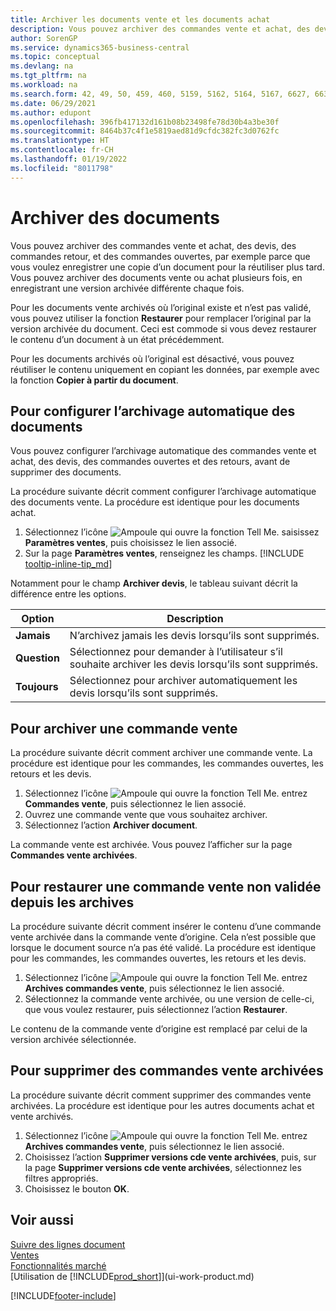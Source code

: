 ```yaml
---
title: Archiver les documents vente et les documents achat
description: Vous pouvez archiver des commandes vente et achat, des devis, des retours et des commandes ouvertes, et vous pouvez utiliser le document archivé pour recréer le document d’origine.
author: SorenGP
ms.service: dynamics365-business-central
ms.topic: conceptual
ms.devlang: na
ms.tgt_pltfrm: na
ms.workload: na
ms.search.form: 42, 49, 50, 459, 460, 5159, 5162, 5164, 5167, 6627, 6630, 6644, 9305, 9306, 9346, 9347, 9348, 9349
ms.date: 06/29/2021
ms.author: edupont
ms.openlocfilehash: 396fb417132d161b08b23498fe78d30b4a3be30f
ms.sourcegitcommit: 8464b37c4f1e5819aed81d9cfdc382fc3d0762fc
ms.translationtype: HT
ms.contentlocale: fr-CH
ms.lasthandoff: 01/19/2022
ms.locfileid: "8011798"
---
```

# <a name="archive-documents"></a>Archiver des documents
Vous pouvez archiver des commandes vente et achat, des devis, des commandes retour, et des commandes ouvertes, par exemple parce que vous voulez enregistrer une copie d’un document pour la réutiliser plus tard. Vous pouvez archiver des documents vente ou achat plusieurs fois, en enregistrant une version archivée différente chaque fois.

Pour les documents vente archivés où l’original existe et n’est pas validé, vous pouvez utiliser la fonction **Restaurer** pour remplacer l’original par la version archivée du document. Ceci est commode si vous devez restaurer le contenu d’un document à un état précédemment.

Pour les documents archivés où l’original est désactivé, vous pouvez réutiliser le contenu uniquement en copiant les données, par exemple avec la fonction **Copier à partir du document**.  

## <a name="to-set-up-automatic-document-archiving"></a>Pour configurer l’archivage automatique des documents

Vous pouvez configurer l’archivage automatique des commandes vente et achat, des devis, des commandes ouvertes et des retours, avant de supprimer des documents.

La procédure suivante décrit comment configurer l’archivage automatique des documents vente. La procédure est identique pour les documents achat.

1. Sélectionnez l’icône ![Ampoule qui ouvre la fonction Tell Me.](media/ui-search/search_small.png "Dites-moi ce que vous voulez faire") saisissez **Paramètres ventes**, puis choisissez le lien associé.
2. Sur la page **Paramètres ventes**, renseignez les champs. [!INCLUDE [tooltip-inline-tip_md](includes/tooltip-inline-tip_md.md)]

Notamment pour le champ **Archiver devis**, le tableau suivant décrit la différence entre les options.

|Option|Description|
|------|-----------|
|**Jamais**| N’archivez jamais les devis lorsqu’ils sont supprimés.|
|**Question**|Sélectionnez pour demander à l’utilisateur s’il souhaite archiver les devis lorsqu’ils sont supprimés.|
|**Toujours**|Sélectionnez pour archiver automatiquement les devis lorsqu’ils sont supprimés.|

## <a name="to-archive-a-sales-order"></a>Pour archiver une commande vente

La procédure suivante décrit comment archiver une commande vente. La procédure est identique pour les commandes, les commandes ouvertes, les retours et les devis.

1. Sélectionnez l’icône ![Ampoule qui ouvre la fonction Tell Me.](media/ui-search/search_small.png "Dites-moi ce que vous voulez faire") entrez **Commandes vente**, puis sélectionnez le lien associé.  
2. Ouvrez une commande vente que vous souhaitez archiver.  
3. Sélectionnez l’action **Archiver document**.

La commande vente est archivée. Vous pouvez l’afficher sur la page **Commandes vente archivées**.

## <a name="to-restore-a-non-posted-sales-order-from-the-archive"></a>Pour restaurer une commande vente non validée depuis les archives

La procédure suivante décrit comment insérer le contenu d’une commande vente archivée dans la commande vente d’origine. Cela n’est possible que lorsque le document source n’a pas été validé. La procédure est identique pour les commandes, les commandes ouvertes, les retours et les devis.

1. Sélectionnez l’icône ![Ampoule qui ouvre la fonction Tell Me.](media/ui-search/search_small.png "Dites-moi ce que vous voulez faire") entrez **Archives commandes vente**, puis sélectionnez le lien associé.
2. Sélectionnez la commande vente archivée, ou une version de celle-ci, que vous voulez restaurer, puis sélectionnez l’action **Restaurer**.  

Le contenu de la commande vente d’origine est remplacé par celui de la version archivée sélectionnée.

## <a name="to-delete-archived-sales-orders"></a>Pour supprimer des commandes vente archivées

La procédure suivante décrit comment supprimer des commandes vente archivées. La procédure est identique pour les autres documents achat et vente archivés.

1. Sélectionnez l’icône ![Ampoule qui ouvre la fonction Tell Me.](media/ui-search/search_small.png "Dites-moi ce que vous voulez faire") entrez **Archives commandes vente**, puis sélectionnez le lien associé.  
2. Choisissez l’action **Supprimer versions cde vente archivées**, puis, sur la page **Supprimer versions cde vente archivées**, sélectionnez les filtres appropriés.  
3. Choisissez le bouton **OK**.

## <a name="see-also"></a>Voir aussi

[Suivre des lignes document](across-how-to-track-document-lines.md)  
[Ventes](sales-manage-sales.md)  
[Fonctionnalités marché](ui-across-business-areas.md)  
[Utilisation de [!INCLUDE[prod_short](includes/prod_short.md)]](ui-work-product.md)


[!INCLUDE[footer-include](includes/footer-banner.md)]
